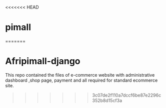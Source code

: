 <<<<<<< HEAD
# pimall
=======
# Afripimall-django
This repo contained the files of e-commerce website with administrative dashboard ,shop page, payment and all required for standard ecommerce site.
>>>>>>> 3c07de2f110a7dccf6be87e2296c352b8d15cf3a
